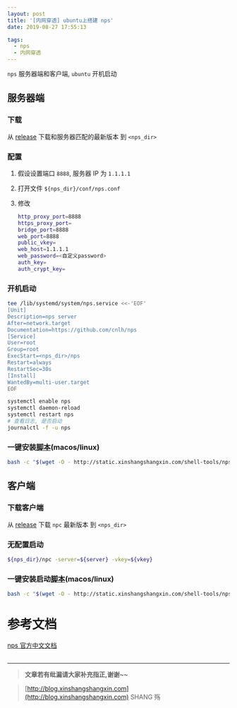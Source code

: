 ```yaml
---
layout: post
title: '[内网穿透] ubuntu上搭建 nps'
date: 2019-08-27 17:55:13

tags:
  - nps
  - 内网穿透
---
```


`nps` 服务器端和客户端, `ubuntu` 开机启动

<!-- more -->

## 服务器端

### 下载

从 [release](https://github.com/cnlh/nps/releases) 下载和服务器匹配的最新版本 到 `<nps_dir>`

### 配置

1. 假设设置端口 `8888`, 服务器 IP 为 `1.1.1.1`
2. 打开文件 `${nps_dir}/conf/nps.conf`
3. 修改

   ```bash
   http_proxy_port=8888
   https_proxy_port=
   bridge_port=8888
   web_port=8888
   public_vkey=
   web_host=1.1.1.1
   web_password=<自定义password>
   auth_key=
   auth_crypt_key=
   ```

### 开机启动

```bash
tee /lib/systemd/system/nps.service <<-'EOF'
[Unit]
Description=nps server
After=network.target
Documentation=https://github.com/cnlh/nps
[Service]
User=root
Group=root
ExecStart=<nps_dir>/nps
Restart=always
RestartSec=30s
[Install]
WantedBy=multi-user.target
EOF
```

```bash
systemctl enable nps
systemctl daemon-reload
systemctl restart nps
# 查看日志, 是否启动
journalctl -f -u nps
```

### 一键安装[脚本](http://static.xinshangshangxin.com/shell-tools/nps/nps.sh)(macos/linux)

```bash
bash -c "$(wget -O - http://static.xinshangshangxin.com/shell-tools/nps/nps.sh)"
```

## 客户端

### 下载客户端

从 [release](https://github.com/cnlh/nps/releases) 下载 `npc` 最新版本 到 `<nps_dir>`

### 无配置启动

```bash
${nps_dir}/npc -server=${server} -vkey=${vkey}
```

### 一键安装启动[脚本](http://static.xinshangshangxin.com/shell-tools/nps/npc.sh)(macos/linux)

```bash
bash -c "$(wget -O - http://static.xinshangshangxin.com/shell-tools/nps/npc.sh)" - -server=nps.xinshangshangxin.com:23456 -vkey=<密码> -type=tcp
```

# 参考文档

[nps 官方中文文档](https://github.com/cnlh/nps)  
<br>

---

> **文章若有纰漏请大家补充指正,谢谢~~**

> [http://blog.xinshangshangxin.com](http://blog.xinshangshangxin.com) SHANG 殇
